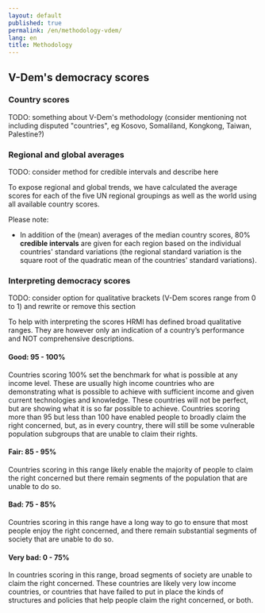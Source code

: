 ```yaml
---
layout: default
published: true
permalink: /en/methodology-vdem/
lang: en
title: Methodology
---
```


## V-Dem's democracy scores

### Country scores

TODO: something about V-Dem's methodology (consider mentioning not including disputed "countries", eg Kosovo, Somaliland, Kongkong, Taiwan, Palestine?)

### Regional and global averages

TODO: consider method for credible intervals and describe here

To expose regional and global trends, we have calculated the average scores for each of the five UN regional groupings as well as the world using all available country scores.

Please note:

* In addition of the (mean) averages of the median country scores, 80% **credible intervals** are given for each region based on the individual countries' standard variations (the regional standard variation is the square root of the quadratic mean of the countries' standard variations).  

### Interpreting democracy scores

TODO: consider option for qualitative brackets (V-Dem scores range from 0 to 1) and rewrite or remove this section

To help with interpreting the scores HRMI has defined broad qualitative ranges. They are however only an indication of a country’s performance and NOT comprehensive descriptions.

#### Good: 95 - 100%

Countries scoring 100% set the benchmark for what is possible at any income level. These are usually high income countries who are demonstrating what is possible to achieve with sufficient income and given current technologies and knowledge. These countries will not be perfect, but are showing what it is so far possible to achieve. Countries scoring more than 95 but less than 100 have enabled people to broadly claim the right concerned, but, as in every country, there will still be some vulnerable population subgroups that are unable to claim their rights.

#### Fair: 85 - 95%

Countries scoring in this range likely enable the majority of people to claim the right concerned but there remain segments of the population that are unable to do so.

#### Bad: 75 - 85%

Countries scoring in this range have a long way to go to ensure that most people enjoy the right concerned, and there remain substantial segments of society that are unable to do so.  

#### Very bad: 0 - 75%

In countries scoring in this range, broad segments of society are unable to claim the right concerned. These countries are likely very low income countries, or countries that have failed to put in place the kinds of structures and policies that help people claim the right concerned, or both.
